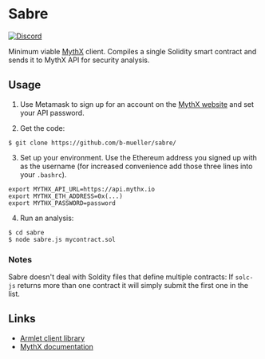 # Sabre
[![Discord](https://img.shields.io/discord/481002907366588416.svg)](https://discord.gg/E3YrVtG)

Minimum viable [MythX](https://mythx.io) client. Compiles a single Solidity smart contract and sends it to MythX API for security analysis.

## Usage

1. Use Metamask to sign up for an account on the [MythX website](https://mythx.io) and set your API password.

2. Get the code:

```
$ git clone https://github.com/b-mueller/sabre/
```

3. Set up your environment. Use the Ethereum address you signed up with as the username (for increased convenience add those three lines into your `.bashrc`).

```
export MYTHX_API_URL=https://api.mythx.io
export MYTHX_ETH_ADDRESS=0x(...)
export MYTHX_PASSWORD=password
```

4. Run an analysis:

```
$ cd sabre
$ node sabre.js mycontract.sol 
```

### Notes

Sabre doesn't deal with Soldity files that define multiple contracts: If `solc-js` returns more than one contract it will simply submit the first one in the list.

## Links

- [Armlet client library](https://github.com/ConsenSys/armlet)
- [MythX documentation](https://docs.mythx.io/en/latest/)
